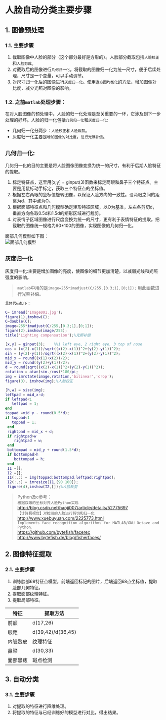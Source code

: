 # 人脸自动分类主要步骤

## 1. 图像预处理

### 1.1. 主要步骤
1. 截取图像中人脸的部分（这个部分最好是方形的）。人脸部分截取包括`人脸校正`和`人脸剪裁`。
2. 对截取后的图像进行`几何归一化`。将截取的图像归一化为统一尺寸，便于后续处理，尺寸是一个变量，可以手动调节。
3. 对尺寸归一化后的图像进行`灰度归一化`。使用`直方图均衡化`的方法，增加图像对比度，减少光照对图像的影响。

### 1.2. 之前`matlab`处理步骤：
在对人脸图像的预处理中，人脸的归一化处理是至关重要的一环，它涉及到下一步处理的好坏。人脸的归一化包括`几何归一化`和`灰度归一化`:
* 几何归一化分两步：`人脸校正`和`人脸裁剪`。
* 灰度归一化主要是`增加图像的对比度`，`进行光照补偿`。


## `几何归一化`:  
几何归一化的目的主要是将人脸图像图像变换为统一的尺寸，有利于后期人脸特征的提取。
1. 标定特征点，这里用[x,y] = ginput(3)函数来标定两眼和鼻子三个特征点。主要是用鼠标动手标定，获取三个特征点的坐标值。
2. 根据左右两眼的坐标值旋转图像，以保证人脸方向的一致性。设两眼之间的距离为d，其中点为O。
3. 根据面部特征点和几何模型确定矩形特征区域，以O为基准，左右各剪切d，垂直方向各取0.5d和1.5d的矩形区域进行裁剪。
4. 对表情子区域图像进行尺度变换为统一的尺寸，更有利于表情特征的提取。把截取的图像统一规格为90*100的图像，实现图像的几何归一化。  

面部几何模型如下图：  
![面部几何模型](http://img.blog.csdn.net/20130709122421625?watermark/2/text/aHR0cDovL2Jsb2cuY3Nkbi5uZXQvY2hlbnl1MTk4ODAzMDI=/font/5a6L5L2T/fontsize/400/fill/I0JBQkFCMA==/dissolve/70/gravity/SouthEast)

## `灰度归一化`
灰度归一化:主要是增加图像的亮度，使图像的细节更加清楚，以减弱光线和光照强度的影响。
>`matlab`中用的是`image=255*imadjust(C/255,[0.3;1],[0;1]);` 用此函数进行光照补偿。 

```matlab
具体代码如下：

C= imread('Image001.jpg');
figure(1),imshow(C);
C=double(C);
image=255*imadjust(C/255,[0.3;1],[0;1]);
figure(2),imshow(image/255);
title('Lighting compensation');%光照补偿

[x,y] = ginput(3);    %%1 left eye, 2 right eye, 3 top of nose
cos = (x(2)-x(1))/sqrt((x(2)-x(1))^2+(y(2)-y(1))^2);
sin = (y(2)-y(1))/sqrt((x(2)-x(1))^2+(y(2)-y(1))^2);
mid_x = round((x(1)+x(2))/2);
mid_y = round((y(2)+y(1))/2);
d = round(sqrt((x(2)-x(1))^2+(y(2)-y(1))^2));
rotation = atan(sin./cos)*180/pi;
img = imrotate(image,rotation,'bilinear','crop'); 
figure(3), imshow(img);%人脸校正

[h,w] = size(img);
leftpad = mid_x-d;
if leftpad<1
   leftpad = 1;
end
toppad =mid_y - round(0.5*d);
if toppad<1
   toppad = 1;
 end
 rightpad = mid_x + d;
 if rightpad>w
    rightpad = w;
 end
 bottompad = mid_y + round(1.5*d);
 if bottompad>h
    bottompad = h;
 end   
 I1 =[];
 I2 =[];
 I1(:,:) = img(toppad:bottompad,leftpad:rightpad);
 I2(:,:) = imresize(I1,[90 100]); 
 figure(4),imshow(I2,[]);%人脸裁剪
```

>Python及c参考：    
`根据双眼的坐标对齐人脸Python实现`   
http://blog.csdn.net/haoji007/article/details/52775697  
`【计算机视觉】对检测的人脸进行剪切和归一化 `  
http://www.xuebuyuan.com/2225773.html   
`Implements face recognition algorithms for MATLAB/GNU Octave and Python.`   
https://github.com/bytefish/facerec  
http://www.bytefish.de/blog/fisherfaces/ 

## 2. 图像特征提取
### 2.1. 主要步骤
1. 训练脸部68特征点模型，前端返回标记的图片，后端返回68点坐标值，提取脸部几何特征。
2. 提取面部纹理特征。
3. 提取局部特征。

特征 | 提取方法
---|---
前额 | d(17,26)
眼距 |  d(39,42)/d(36,45)
内眦赘皮 | 纹理特征
鼻梁 | d(30,33)
面部黑痣 | 斑点检测

## 3. 自动分类
### 3.1. 主要步骤
1. 对提取的特征进行降维处理。
2. 将提取的特征与已经训练好的模型进行对比，得出结果。